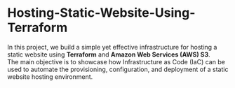 # Hosting-Static-Website-Using-Terraform

In this project, we build a simple yet effective infrastructure for hosting a static website using **Terraform** and **Amazon Web Services (AWS) S3**.  
The main objective is to showcase how Infrastructure as Code (IaC) can be used to automate the provisioning, configuration, and deployment of a static website hosting environment.